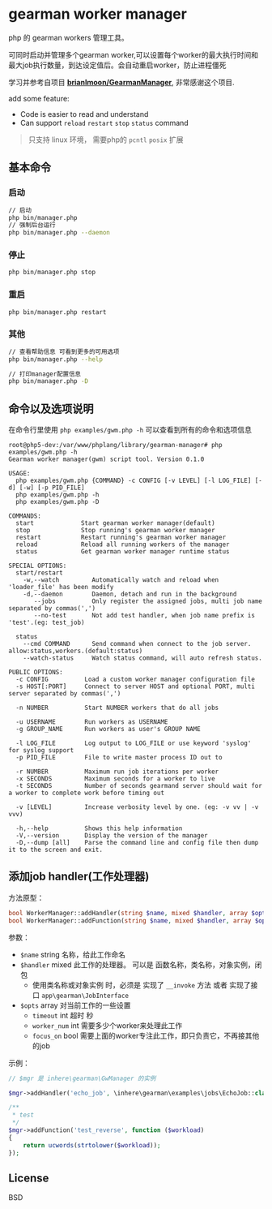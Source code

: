 # gearman worker manager

php 的 gearman workers 管理工具。

可同时启动并管理多个gearman worker,可以设置每个worker的最大执行时间和最大job执行数量，到达设定值后。会自动重启worker，防止进程僵死

学习并参考自项目 **[brianlmoon/GearmanManager](https://github.com/brianlmoon/GearmanManager)**, 非常感谢这个项目.

add some feature:

- Code is easier to read and understand
- Can support `reload` `restart` `stop` `status` command

> 只支持 linux 环境， 需要php的 `pcntl` `posix` 扩展

## 基本命令

### 启动

```bash
// 启动
php bin/manager.php 
// 强制后台运行
php bin/manager.php --daemon 
```

### 停止 

```bash 
php bin/manager.php stop
```

### 重启

```bash
php bin/manager.php restart
```

### 其他

```bash
// 查看帮助信息 可看到更多的可用选项
php bin/manager.php --help

// 打印manager配置信息
php bin/manager.php -D
```

## 命令以及选项说明

在命令行里使用 `php examples/gwm.php -h` 可以查看到所有的命令和选项信息

```
root@php5-dev:/var/www/phplang/library/gearman-manager# php examples/gwm.php -h
Gearman worker manager(gwm) script tool. Version 0.1.0

USAGE:
  php examples/gwm.php {COMMAND} -c CONFIG [-v LEVEL] [-l LOG_FILE] [-d] [-w] [-p PID_FILE]
  php examples/gwm.php -h
  php examples/gwm.php -D

COMMANDS:
  start             Start gearman worker manager(default)
  stop              Stop running's gearman worker manager
  restart           Restart running's gearman worker manager
  reload            Reload all running workers of the manager
  status            Get gearman worker manager runtime status

SPECIAL OPTIONS:
  start/restart
    -w,--watch         Automatically watch and reload when 'loader_file' has been modify
    -d,--daemon        Daemon, detach and run in the background
       --jobs          Only register the assigned jobs, multi job name separated by commas(',')
       --no-test       Not add test handler, when job name prefix is 'test'.(eg: test_job)

  status
    --cmd COMMAND      Send command when connect to the job server. allow:status,workers.(default:status)
    --watch-status     Watch status command, will auto refresh status.

PUBLIC OPTIONS:
  -c CONFIG          Load a custom worker manager configuration file
  -s HOST[:PORT]     Connect to server HOST and optional PORT, multi server separated by commas(',')

  -n NUMBER          Start NUMBER workers that do all jobs

  -u USERNAME        Run workers as USERNAME
  -g GROUP_NAME      Run workers as user's GROUP NAME

  -l LOG_FILE        Log output to LOG_FILE or use keyword 'syslog' for syslog support
  -p PID_FILE        File to write master process ID out to

  -r NUMBER          Maximum run job iterations per worker
  -x SECONDS         Maximum seconds for a worker to live
  -t SECONDS         Number of seconds gearmand server should wait for a worker to complete work before timing out

  -v [LEVEL]         Increase verbosity level by one. (eg: -v vv | -v vvv)

  -h,--help          Shows this help information
  -V,--version       Display the version of the manager
  -D,--dump [all]    Parse the command line and config file then dump it to the screen and exit.
```


## 添加job handler(工作处理器)

方法原型：

```php
bool WorkerManager::addHandler(string $name, mixed $handler, array $opts = [])
bool WorkerManager::addFunction(string $name, mixed $handler, array $opts = []) // addHandler 的别名方法
```

参数：

- `$name` string 名称，给此工作命名
- `$handler` mixed 此工作的处理器。 可以是 函数名称，类名称，对象实例，闭包
    - 使用类名称或对象实例 时，必须是 实现了 `__invoke` 方法 或者 实现了接口 `app\gearman\JobInterface`
- `$opts` array 对当前工作的一些设置
    - `timeout` int 超时 秒
    - `worker_num` int 需要多少个worker来处理此工作
    - `focus_on` bool 需要上面的worker专注此工作，即只负责它，不再接其他的job

示例：

```php
// $mgr 是 inhere\gearman\GwManager 的实例

$mgr->addHandler('echo_job', \inhere\gearman\examples\jobs\EchoJob::class);

/**
 * test
 */
$mgr->addFunction('test_reverse', function ($workload)
{
    return ucwords(strtolower($workload));
});

```


## License

BSD
